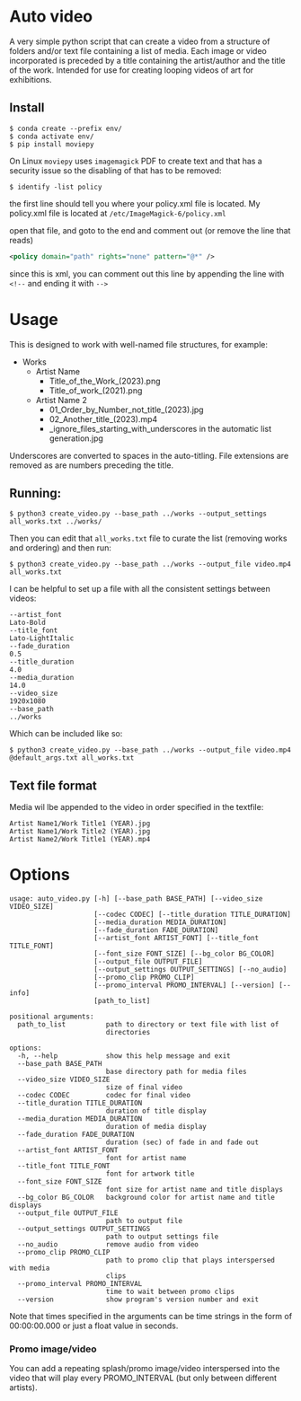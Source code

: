 # Auto video

A very simple python script that can create a video from a structure of folders and/or text file containing a list of media. Each image or video incorporated is preceded by a title containing the artist/author and the title of the work. Intended for use for creating looping videos of art for exhibitions.

## Install

```
$ conda create --prefix env/
$ conda activate env/
$ pip install moviepy
```

On Linux `moviepy` uses `imagemagick` PDF to create text and that has a security issue so the disabling of that has to be removed:

```
$ identify -list policy
```
the first line should tell you where your policy.xml file is located. My policy.xml file is located at `/etc/ImageMagick-6/policy.xml`

open that file, and goto to the end and comment out (or remove the line that reads)

```svg
<policy domain="path" rights="none" pattern="@*" />
```

since this is xml, you can comment out this line by appending the line with `<!--` and ending it with `-->`


# Usage

This is designed to work with well-named file structures, for example:

- Works
  - Artist Name
    - Title_of_the_Work_(2023).png
    - Title_of_work_(2021).png
  - Artist Name 2
    - 01_Order_by_Number_not_title_(2023).jpg
    - 02_Another_title_(2023).mp4
    - _ignore_files_starting_with_underscores in the automatic list generation.jpg

Underscores are converted to spaces in the auto-titling. File extensions are removed as are numbers preceding the title.


## Running:

```
$ python3 create_video.py --base_path ../works --output_settings all_works.txt ../works/
```

Then you can edit that `all_works.txt` file to curate the list (removing works and ordering) and then run:

```
$ python3 create_video.py --base_path ../works --output_file video.mp4 all_works.txt
```

I can be helpful to set up a file with all the consistent settings between videos:
```
--artist_font
Lato-Bold
--title_font
Lato-LightItalic
--fade_duration
0.5
--title_duration
4.0
--media_duration
14.0
--video_size
1920x1080
--base_path
../works
```

Which can be included like so:
```
$ python3 create_video.py --base_path ../works --output_file video.mp4 @default_args.txt all_works.txt
```

## Text file format

Media wil lbe appended to the video in order specified in the textfile:

```
Artist Name1/Work Title1 (YEAR).jpg
Artist Name1/Work Title2 (YEAR).jpg
Artist Name2/Work Title1 (YEAR).mp4
```

# Options

```
usage: auto_video.py [-h] [--base_path BASE_PATH] [--video_size VIDEO_SIZE]
                     [--codec CODEC] [--title_duration TITLE_DURATION]
                     [--media_duration MEDIA_DURATION]
                     [--fade_duration FADE_DURATION]
                     [--artist_font ARTIST_FONT] [--title_font TITLE_FONT]
                     [--font_size FONT_SIZE] [--bg_color BG_COLOR]
                     [--output_file OUTPUT_FILE]
                     [--output_settings OUTPUT_SETTINGS] [--no_audio]
                     [--promo_clip PROMO_CLIP]
                     [--promo_interval PROMO_INTERVAL] [--version] [--info]
                     [path_to_list]

positional arguments:
  path_to_list          path to directory or text file with list of
                        directories

options:
  -h, --help            show this help message and exit
  --base_path BASE_PATH
                        base directory path for media files
  --video_size VIDEO_SIZE
                        size of final video
  --codec CODEC         codec for final video
  --title_duration TITLE_DURATION
                        duration of title display
  --media_duration MEDIA_DURATION
                        duration of media display
  --fade_duration FADE_DURATION
                        duration (sec) of fade in and fade out
  --artist_font ARTIST_FONT
                        font for artist name
  --title_font TITLE_FONT
                        font for artwork title
  --font_size FONT_SIZE
                        font size for artist name and title displays
  --bg_color BG_COLOR   background color for artist name and title displays
  --output_file OUTPUT_FILE
                        path to output file
  --output_settings OUTPUT_SETTINGS
                        path to output settings file
  --no_audio            remove audio from video
  --promo_clip PROMO_CLIP
                        path to promo clip that plays interspersed with media
                        clips
  --promo_interval PROMO_INTERVAL
                        time to wait between promo clips
  --version             show program's version number and exit
```

Note that times specified in the arguments can be time strings in the form of 00:00:00.000 or just a float value in seconds.

### Promo image/video

You can add a repeating splash/promo image/video interspersed into the video that will play every PROMO_INTERVAL (but only between different artists).